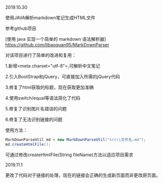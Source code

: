 2019.10.30

使用JAVA解析markdown笔记生成HTML文件

参考github项目

[使用 java 实现一个简单的 markdown 语法解析器]
https://github.com/libaoquan95/MarkDownParser

对该项目进行了简单的改进和复用：

1.新增<meta charset=\"utf-8\">,可解析中文笔记

2.引入BootStrap和jQuery，可直接加入所需的jQuery代码

3.修复了html获取的标题，现在获取更加准确

4.使用switch/equal等语法简化了代码

5.修复了识别图片名错误的问题

6.修复了无法识别链接的问题

使用方法：

```java
MarkDownParseUtil md = new MarkDownParseUtil("src\\文件名.md");
md.createHtmlFile();
```

可通过修改createHtmlFile(String fileName)方法以适应项目需求

2019.11.1

更改了代码对于链接的处理，现在的链接会正确的生成新页面而非更改原页面。
